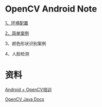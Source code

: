 # OpenCV Android Note

[1、环境配置](./mds/1、环境配置.md)

[2、简单案例](./mds/2、简单案例.md)

3、颜色形状识别案例

4、人脸检测

# 资料

[Android + OpenCV培训](https://www.bilibili.com/video/BV1JX4y1u7kV/?spm_id_from=333.1007.top_right_bar_window_custom_collection.content.click&vd_source=f1408610c4243752036771041ce6443b)
 
[OpenCV Java Docs](https://docs.opencv.org/)